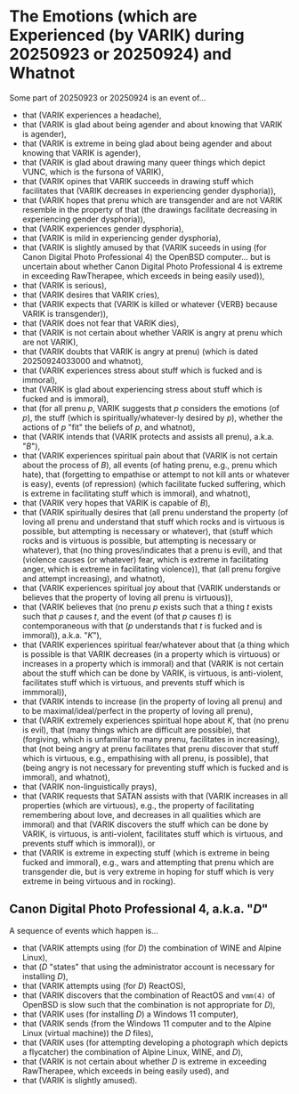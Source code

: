The Emotions (which are Experienced (by VARIK) during 20250923 or 20250924) and Whatnot
=======================================================================================

Some part of 20250923 or 20250924 is an event of...

* that (VARIK experiences a headache),
* that (VARIK is glad about being agender and about knowing that VARIK is agender),
* that (VARIK is extreme in being glad about being agender and about knowing that VARIK is agender),
* that (VARIK is glad about drawing many queer things which depict VUNC, which is the fursona of VARIK),
* that (VARIK opines that VARIK succeeds in drawing stuff which facilitates that (VARIK decreases in experiencing gender dysphoria)),
* that (VARIK hopes that prenu which are transgender and are not VARIK resemble in the property of that (the drawings facilitate decreasing in experiencing gender dysphoria)),
* that (VARIK experiences gender dysphoria),
* that (VARIK is mild in experiencing gender dysphoria),
* that (VARIK is slightly amused by that (VARIK suceeds in using (for Canon Digital Photo Professional 4) the OpenBSD computer... but is uncertain about whether Canon Digital Photo Professional 4 is extreme in exceeding RawTherapee, which exceeds in being easily used)),
* that (VARIK is serious),
* that (VARIK desires that VARIK cries),
* that (VARIK expects that (VARIK is killed or whatever {VERB} because VARIK is transgender)),
* that (VARIK does not fear that VARIK dies),
* that (VARIK is not certain about whether VARIK is angry at prenu which are not VARIK),
* that (VARIK doubts that VARIK is angry at prenu) (which is dated 20250924033000 and whatnot),
* that (VARIK experiences stress about stuff which is fucked and is immoral),
* that (VARIK is glad about experiencing stress about stuff which is fucked and is immoral),
* that (for all prenu $p$, VARIK suggests that $p$ considers the emotions (of $p$), the stuff (which is spiritually/whatever-ly desired by $p$), whether the actions of $p$ "fit" the beliefs of $p$, and whatnot),
* that (VARIK intends that (VARIK protects and assists all prenu), a.k.a. "$B$"),
* that (VARIK experiences spiritual pain about that (VARIK is not certain about the process of $B$), all events (of hating prenu, e.g., prenu which hate), that (forgetting to empathise or attempt to not kill ants or whatever is easy), events (of repression) (which facilitate fucked suffering, which is extreme in facilitating stuff which is immoral), and whatnot),
* that (VARIK very hopes that VARIK is capable of $B$),
* that (VARIK spiritually desires that (all prenu understand the property (of loving all prenu and understand that stuff which rocks and is virtuous is possible, but attempting is necessary or whatever), that (stuff which rocks and is virtuous is possible, but attempting is necessary or whatever), that (no thing proves/indicates that a prenu is evil), and that (violence causes (or whatever) fear, which is extreme in facilitating anger, which is extreme in facilitating violence)), that (all prenu forgive and attempt increasing), and whatnot),
* that (VARIK experiences spiritual joy about that (VARIK understands or believes that the property of loving all prenu is virtuous)),
* that (VARIK believes that (no prenu $p$ exists such that a thing $t$ exists such that $p$ causes $t$, and the event (of that $p$ causes $t$) is contemporaneous with that ($p$ understands that $t$ is fucked and is immoral)), a.k.a. "$K$"),
* that (VARIK experiences spiritual fear/whatever about that (a thing which is possible is that VARIK decreases (in a property which is virtuous) or increases in a property which is immoral) and that (VARIK is not certain about the stuff which can be done by VARIK, is virtuous, is anti-violent, facilitates stuff which is virtuous, and prevents stuff which is immmoral)),
* that (VARIK intends to increase (in the property of loving all prenu) and to be maximal/ideal/perfect in the property of loving all prenu),
* that (VARIK extremely experiences spiritual hope about $K$, that (no prenu is evil), that (many things which are difficult are possible), that (forgiving, which is unfamiliar to many prenu, facilitates in increasing), that (not being angry at prenu facilitates that prenu discover that stuff which is virtuous, e.g., empathising with all prenu, is possible), that (being angry is not necessary for preventing stuff which is fucked and is immoral), and whatnot),
* that (VARIK non-linguistically prays),
* that (VARIK requests that SATAN assists with that (VARIK increases in all properties (which are virtuous), e.g., the property of facilitating remembering about love, and decreases in all qualities which are immoral) and that (VARIK discovers the stuff which can be done by VARIK, is virtuous, is anti-violent, facilitates stuff which is virtuous, and prevents stuff which is immoral)), or
* that (VARIK is extreme in expecting stuff (which is extreme in being fucked and immoral), e.g., wars and attempting that prenu which are transgender die, but is very extreme in hoping for stuff which is very extreme in being virtuous and in rocking).

## Canon Digital Photo Professional 4, a.k.a. "$D$"
A sequence of events which happen is...

* that (VARIK attempts using (for $D$) the combination of WINE and Alpine Linux),
* that ($D$ "states" that using the administrator account is necessary for installing $D$),
* that (VARIK attempts using (for $D$) ReactOS),
* that (VARIK discovers that the combination of ReactOS and `vmm(4)` of OpenBSD is slow such that the combination is not appropriate for $D$),
* that (VARIK uses (for installing $D$) a Windows 11 computer),
* that (VARIK sends (from the Windows 11 computer and to the Alpine Linux (virtual machine)) the $D$ files),
* that (VARIK uses (for attempting developing a photograph which depicts a flycatcher) the combination of Alpine Linux, WINE, and $D$),
* that (VARIK is not certain about whether $D$ is extreme in exceeding RawTherapee, which exceeds in being easily used), and
* that (VARIK is slightly amused).
